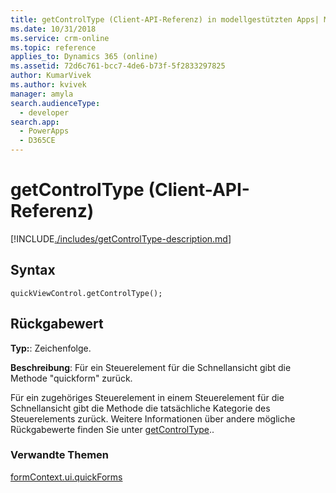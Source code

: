 ```yaml
---
title: getControlType (Client-API-Referenz) in modellgestützten Apps| MicrosoftDocs
ms.date: 10/31/2018
ms.service: crm-online
ms.topic: reference
applies_to: Dynamics 365 (online)
ms.assetid: 72d6c761-bcc7-4de6-b73f-5f2833297825
author: KumarVivek
ms.author: kvivek
manager: amyla
search.audienceType:
  - developer
search.app:
  - PowerApps
  - D365CE
---
```

# <a name="getcontroltype-client-api-reference"></a>getControlType (Client-API-Referenz)



[!INCLUDE[./includes/getControlType-description.md](./includes/getControlType-description.md)]

## <a name="syntax"></a>Syntax

`quickViewControl.getControlType();`

## <a name="return-value"></a>Rückgabewert

**Typ:**: Zeichenfolge.

**Beschreibung**: Für ein Steuerelement für die Schnellansicht gibt die Methode "quickform" zurück. 

Für ein zugehöriges Steuerelement in einem Steuerelement für die Schnellansicht gibt die Methode die tatsächliche Kategorie des Steuerelements zurück. Weitere Informationen über andere mögliche Rückgabewerte finden Sie unter [getControlType](../controls/getControlType.md)..

### <a name="related-topics"></a>Verwandte Themen

[formContext.ui.quickForms](../formContext-ui-quickForms.md)